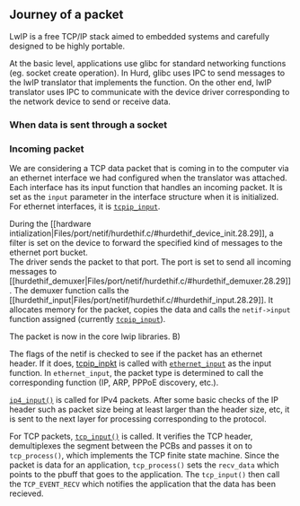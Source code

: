 ## Journey of a packet ##

LwIP is a free TCP/IP stack aimed to embedded systems and carefully designed to be highly portable. 

At the basic level, applications use glibc for standard networking functions (eg. socket create operation). In Hurd, glibc uses IPC to send messages to the lwIP translator that implements the function. On the other end, lwIP translator uses IPC to communicate with the device driver corresponding to the network device to send or receive data.

### When data is sent through a socket ###



### Incoming packet ###

We are considering a TCP data packet that is coming in to the computer via an ethernet interface we had configured when the translator was attached. Each interface has its input function that handles an incoming packet. It is set as the `input` parameter in the interface structure when it is initialized. For ethernet interfaces, it is [`tcpip_input`](https://www.nongnu.org/lwip/2_1_x/group__lwip__os.html#gae510f195171bed8499ae94e264a92717).

During the [[hardware intialization|Files/port/netif/hurdethif.c/#hurdethif_device_init.28.29]], a filter is set on the device to forward the specified kind of messages to the ethernet port bucket.  
The driver sends the packet to that port. The port is set to send all incoming messages to [[hurdethif_demuxer|Files/port/netif/hurdethif.c/#hurdethif_demuxer.28.29]]. The demuxer function calls the [[hurdethif_input|Files/port/netif/hurdethif.c/#hurdethif_input.28.29]]. It allocates memory for the packet, copies the data and calls the `netif->input` function assigned (currently [`tcpip_input`](https://www.nongnu.org/lwip/2_1_x/group__lwip__os.html#gae510f195171bed8499ae94e264a92717)).  

The packet is now in the core lwip libraries. B)

The flags of the netif is checked to see if the packet has an ethernet header. If it does, [tcpip_inpkt](https://www.nongnu.org/lwip/2_1_x/tcpip_8h.html#a93043b3c66dbe4a15a60299c6199d102) is called with [`ethernet_input`](https://www.nongnu.org/lwip/2_1_x/group__lwip__nosys.html#ga6a10c58b82c56d02c48b3cfa2c2494ff) as the input function. In `ethernet_input`, the packet type is determined to call the corresponding function (IP, ARP, PPPoE discovery, etc.).

[`ip4_input()`](https://www.nongnu.org/lwip/2_1_x/ip4_8c.html#aff1f784c9f05f3d79cc1a921d840501b) is called for IPv4 packets. After some basic checks of the IP header such as packet size being at least larger than the header size, etc, it is sent to the next layer for processing corresponding to the protocol.

For TCP packets, [`tcp_input()`](https://www.nongnu.org/lwip/2_1_x/tcp__in_8c.html#ae70c3c99d9dd6b07f7e11f7ba5eedcb5) is called. It verifies the TCP header, demultiplexes the segment between the PCBs and passes it on to `tcp_process()`, which implements the TCP finite state machine. Since the packet is data for an application, `tcp_process()` sets the `recv_data` which points to the pbuff that goes to the application. The `tcp_input()` then call the `TCP_EVENT_RECV` which notifies the application that the data has been recieved.
